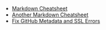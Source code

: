 - [Markdown Cheatsheet](https://gist.github.com/jonschlinkert/5854601)
- [Another Markdown Cheatsheet](http://nestacms.com/docs/creating-content/markdown-cheat-sheet)
- [Fix GitHub Metadata and SSL Errors](https://www.hieule.info/programming/fix-errors-github-metadata-ssl-certificate-running-jekyll-serve/)
